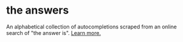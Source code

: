 # the answers
An alphabetical collection of autocompletions scraped from an online search of "the answer is". [Learn more.](https://ellennickles.com/the-answers)


